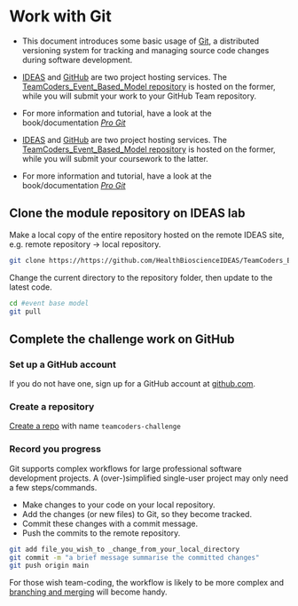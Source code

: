 
# Work with Git

- This document introduces some basic usage of [Git](https://git-scm.com/), a distributed versioning system for tracking and managing source code changes during software development.

- [IDEAS](https://github.com/HealthBioscienceIDEAS/TeamCoders_Event_Based_Model) and [GitHub](https://github.com/) are two project hosting services. The [TeamCoders_Event_Based_Model repository](https://github.com/HealthBioscienceIDEAS/TeamCoders_Event_Based_Model) is hosted on the former, while you will submit your work to your GitHub Team repository.
- For more information and tutorial, have a look at the book/documentation [*Pro Git*](https://git-scm.com/book/en/v2)

- [IDEAS](http:///) and [GitHub](https://github.com/) are two project hosting services. The [TeamCoders_Event_Based_Model repository](https://github.com/HealthBioscienceIDEAS/TeamCoders_Event_Based_Model) is hosted on the former, while you will submit your coursework to the latter.
- For more information and tutorial, have a look at the book/documentation [*Pro Git*](https://git-scm.com/book/en/v2)

## Clone the module repository on IDEAS lab

Make a local copy of the entire repository hosted on the remote IDEAS site, e.g. remote repository -> local repository.

``` bash
git clone https://https://github.com/HealthBioscienceIDEAS/TeamCoders_Event_Based_Model
```

Change the current directory to the repository folder, then update to the latest code.

``` bash
cd #event base model
git pull
```

## Complete the challenge work  on GitHub

### Set up a GitHub account

If you do not have one, sign up for a GitHub account at [github.com](https://github.com/).

### Create a repository

[Create a repo](https://docs.github.com/en/free-pro-team@latest/articles/create-a-repo) with name `teamcoders-challenge`

### Record you progress

Git supports complex workflows for large professional software development projects. A (over-)simplified single-user project may only need a few steps/commands.

- Make changes to your code on your local repository.
- Add the changes (or new files) to Git, so they become tracked.
- Commit these changes with a commit message.
- Push the commits to the remote repository.

```bash
git add file_you_wish_to _change_from_your_local_directory
git commit -m "a brief message summarise the committed changes"
git push origin main
```

For those wish team-coding, the workflow is likely to be more complex and [branching and merging](https://git-scm.com/book/en/v2/Git-Branching-Basic-Branching-and-Merging) will become handy.
